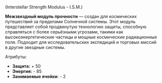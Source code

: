 (Interstellar Strength Modulus - I.S.M.)

**Межзвездный модуль прочности** — создан для космических путешествий за пределами Солнечной системы. Этот модуль представляет собой продвинутую технологию защиты, способную справляться с более серьёзными угрозами, такими как высокоэнергетические частицы и мощные космические радиационные поля. Подходит для исследовательских экспедиций и торговых миссий в другие звездные системы.

Атрибуты:
- **Защита:** + 50
- **Энергия:** - 85
- **Занимаемые ячейки**: - 2